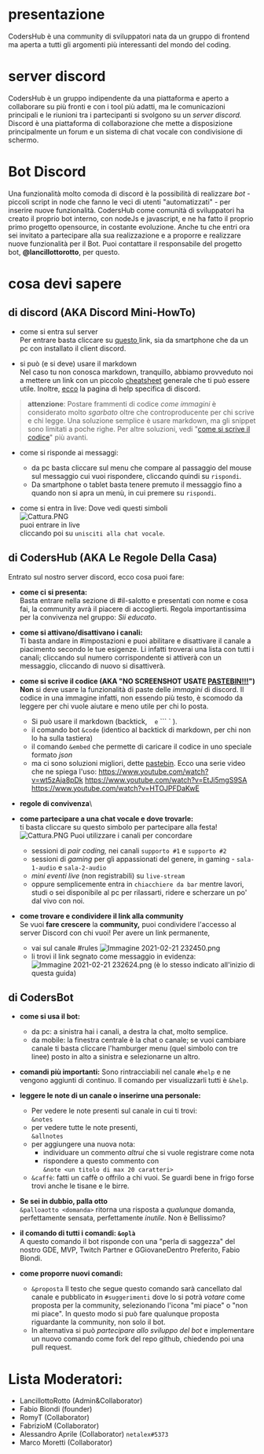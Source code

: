# presentazione
CodersHub è una community di sviluppatori nata da un gruppo di frontend ma aperta a tutti gli argomenti più interessanti del mondo del coding.

# server discord
CodersHub è un gruppo indipendente da una piattaforma e aperto a collaborare su più fronti e con i tool più adatti, ma le comunicazioni principali e le riunioni tra i partecipanti si svolgono su un _server discord._
Discord è una piattaforma di collaborazione che mette a disposizione principalmente un forum e un sistema di chat vocale con condivisione di schermo.

# Bot Discord
Una funzionalità molto comoda di discord è la possibilità di realizzare _bot_ - piccoli script in node che fanno le veci di utenti "automatizzati" - per inserire nuove funzionalità.
CodersHub come comunità di sviluppatori ha creato il proprio bot interno, con nodeJs e javascript, e ne ha fatto il proprio primo progetto opensource, in costante evoluzione. Anche tu che entri ora sei invitato a partecipare alla sua realizzazione e a proporre e realizzare nuove funzionalità per il Bot. Puoi contattare il responsabile del progetto bot, **@lancillottorotto**, per questo.

# cosa devi sapere

## di discord (AKA Discord Mini-HowTo)

- come si entra sul server\
Per entrare basta cliccare su [questo ](https://discord.gg/795uTvdRPV) link, sia da smartphone che da un pc con installato il client discord.

- si può (e si deve) usare il markdown\
Nel caso tu non conosca markdown, tranquillo, abbiamo provveduto noi a mettere un link con un piccolo [cheatsheet](https://guides.github.com/features/mastering-markdown/) generale che ti può essere utile. Inoltre, [ecco](https://support.discord.com/hc/en-us/articles/210298617-Markdown-Text-101-Chat-Formatting-Bold-Italic-Underline-) la pagina di help specifica di discord.
> **attenzione**: Postare frammenti di codice _come immagini_ è considerato molto _sgarbato_ oltre che controproducente per chi scrive e chi legge. Una soluzione semplice è usare markdown, ma gli snippet sono limitati a poche righe. Per altre soluzioni, vedi "[come si scrive il codice](#di-codershub-aka-le-regole-della-casa)" più avanti.

- come si risponde ai messaggi:
  - da pc basta cliccare sul menu che compare al passaggio del mouse sul messaggio cui vuoi rispondere, cliccando quindi su `rispondi`.
  - Da smartphone o tablet basta tenere premuto il messaggio fino a quando non si apra un menù, in cui premere su `rispondi`.

- come si entra in live:
Dove vedi questi simboli\
![Cattura.PNG](https://draftin.com:443/images/77931?token=k5OSWXaIuHrT0yQvkW9O0uSxB_P8rvNb67pB_IqhvLA95BVLFc-SK0BpiVAGY8Kr5c_Lk_WqHMFkRX0oxbG7beA) \
puoi entrare in live\
cliccando poi su `unisciti alla chat vocale`.

## di CodersHub (AKA Le Regole Della Casa)
Entrato sul nostro server discord, ecco cosa puoi fare:

- **come ci si presenta:**\
Basta entrare nella sezione di #il-salotto e presentati con nome e cosa fai, la community avrà il piacere di accoglierti. Regola importantissima per la convivenza nel gruppo: _Sii educato_.
- **come si attivano/disattivano i canali:**\
Ti basta andare in #impostazioni e puoi abilitare e disattivare il canale a piacimento secondo le tue esigenze.
Li infatti troverai una lista con tutti i canali; cliccando sul numero corrispondente si attiverà con un messaggio, cliccando di nuovo si disattiverà.

- **come si scrive il codice (AKA "NO SCREENSHOT USATE [PASTEBIN!!!](https://pastebin.com/)")**\
**Non** si deve usare la funzionalità di paste delle _immagini_ di discord.
 Il codice in una immagine infatti, non essendo più testo, è scomodo da leggere per chi vuole aiutare e meno utile per chi lo posta.
  - Si può usare il markdown (backtick, ` ` ` e ` ``` ` ).
  - il comando bot `&code` (identico al backtick di markdown, per chi non lo ha sulla tastiera)
  - il comando `&embed` che permette di caricare il codice in uno speciale formato _json_
  - ma ci sono soluzioni migliori, dette [pastebin](https://en.wikipedia.org/wiki/Pastebin). Ecco una serie video che ne spiega l'uso:
    https://www.youtube.com/watch?v=wt5zAja8pDk
    https://www.youtube.com/watch?v=EtJi5mgS9SA
    https://www.youtube.com/watch?v=HTOJPFDaKwE

- **regole di convivenza**\
<!-- (da vedere con Fabio che ha esperienza di moderazione) -->

- **come partecipare a una chat vocale e dove trovarle:**\
ti basta cliccare su questo simbolo per partecipare alla festa!\
![Cattura.PNG](https://draftin.com:443/images/77931?token=k5OSWXaIuHrT0yQvkW9O0uSxB_P8rvNb67pB_IqhvLA95BVLFc-SK0BpiVAGY8Kr5c_Lk_WqHMFkRX0oxbG7beA)
Puoi utilizzare i canali per concordare
  - sessioni di *pair coding,* nei canali `supporto #1` e `supporto #2`
  - sessioni di *gaming* per gli appassionati del genere, in gaming - `sala-1-audio` e `sala-2-audio`
  - *mini eventi live* (non registrabili) su `live-stream`
  - oppure semplicemente entra in `chiacchiere da bar` mentre lavori, studi o sei disponibile al pc per rilassarti, ridere e scherzare un po' dal vivo con noi.

- **come trovare e condividere il link alla community**\
Se vuoi **fare crescere** la **community,** puoi condividere l'accesso al server Discord con chi vuoi!
Per avere un link permanente,
  - vai sul canale #rules
![Immagine 2021-02-21 232450.png](https://draftin.com:443/images/77964?token=8OGNe0B8L3vKWRJfO5L3ZwAOiXDFBHQcWveF7ZjAMX-rarwdp3nU53lQSFm--5a__eNEpoDcCXl0C1g50BJ1SS4)
  - li trovi il link segnato come messaggio in evidenza:![Immagine 2021-02-21 232624.png](https://draftin.com:443/images/77965?token=Sa26j4OkBFm9-Y57MLDP2fgiRdTcw8uZElTUx8hn18BLN7tAfme6m_pZNy1WzF8EWw5lQIBtjCto1hPy7pCCnHs) (è lo stesso indicato all'inizio di questa guida)

## di CodersBot
- **come si usa il bot:**
  - da pc: a sinistra hai i canali, a destra la chat, molto semplice.
  - da mobile: la finestra centrale è la chat o canale; se vuoi cambiare canale ti basta cliccare l'hamburger menu (quel simbolo con tre linee) posto in alto a sinistra e selezionarne un altro.

- **comandi più importanti:**
Sono rintracciabili nel canale `#help` e ne vengono aggiunti di continuo. Il comando per visualizzarli tutti è `&help`.

- **leggere le note di un canale o inserirne una personale:**
  - Per vedere le note presenti sul canale in cui ti trovi:\
   `&notes`
  - per vedere tutte le note presenti,\
  `&allnotes`
  - per aggiungere una nuova nota:
    - individuare un commento _altrui_ che si vuole registrare come nota
    - rispondere a questo commento con\
    `&note <un titolo di max 20 caratteri>`
  - `&caffè`: fatti un caffè o offrilo a chi vuoi. Se guardi bene in frigo forse trovi anche le tisane e le birre.

- **Se sei in dubbio, palla otto**\
`&palloaotto <domanda>` ritorna una risposta a _qualunque_ domanda, perfettamente sensata, perfettamente *inutile*. Non è Bellissimo?

- **il comando di tutti i comandi: `&oplà`**\
A questo comando il bot risponde con una "perla di saggezza" del nostro GDE, MVP, Twitch Partner e GGiovaneDentro Preferito, Fabio Biondi.

- **come proporre nuovi comandi:**
  - `&proposta`
    Il testo che segue questo comando sarà cancellato dal canale e pubblicato in `#suggerimenti` dove lo si potrà _votare_ come proposta per la community, selezionando l'icona "mi piace" o "non mi piace".
    In questo modo si può fare qualunque proposta riguardante la community, non solo il bot.
  - In alternativa si può *partecipare allo sviluppo del bot* e implementare un nuovo comando come fork del repo github, chiedendo poi una pull request.

# Lista Moderatori:
- LancillottoRotto (Admin&Collaborator)
- Fabio Biondi (founder)
- RomyT (Collaborator)
- FabrizioM (Collaborator)
- Alessandro Aprile (Collaborator) `netalex#5373`
- Marco Moretti (Collaborator)
